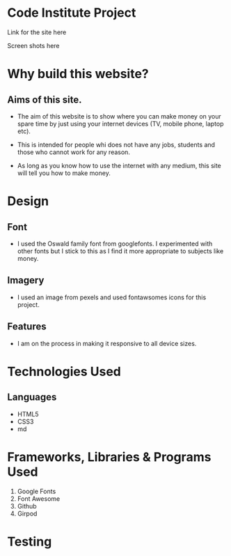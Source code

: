 # Code Institute Project

Link for the site here

Screen shots here













# Why build this website?

## Aims of this site.

* The aim of this website is to show where you can make money on your spare time by just using your internet devices (TV, mobile phone, laptop etc).

* This is intended for people whi does not have any jobs, students and those who cannot work for any reason.

* As long as you know how to use the internet with any medium, this site will tell you how to make money.

# Design
 
 ## Font 

 * I used the Oswald family font from googlefonts. I experimented with other fonts but I stick to this as I find it more appropriate to subjects like money.

 ## Imagery

 * I used an image from pexels and used fontawsomes icons for this project.

## Features

* I am on the process in making it responsive to all device sizes.


# Technologies Used

## Languages

* HTML5
* CSS3
* md

# Frameworks, Libraries & Programs Used

1. Google Fonts
2. Font Awesome
3. Github
4. Girpod

# Testing 













